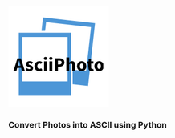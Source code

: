  ![](github-rsc/21a1cbee-fce2-4015-8bf9-22148bb51164.png)



### Convert Photos into ASCII using Python
